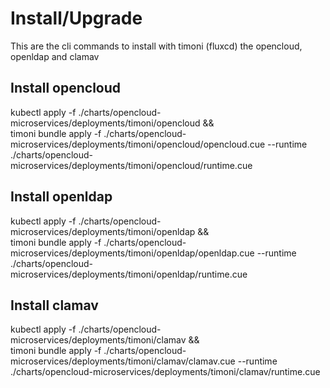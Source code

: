 # Install/Upgrade
This are the cli commands to install with timoni (fluxcd) the opencloud, openldap and clamav

## Install opencloud
kubectl apply -f ./charts/opencloud-microservices/deployments/timoni/opencloud && \
timoni bundle apply -f ./charts/opencloud-microservices/deployments/timoni/opencloud/opencloud.cue --runtime ./charts/opencloud-microservices/deployments/timoni/opencloud/runtime.cue

## Install openldap
kubectl apply -f ./charts/opencloud-microservices/deployments/timoni/openldap && \
timoni bundle apply -f ./charts/opencloud-microservices/deployments/timoni/openldap/openldap.cue --runtime ./charts/opencloud-microservices/deployments/timoni/openldap/runtime.cue

## Install clamav
kubectl apply -f ./charts/opencloud-microservices/deployments/timoni/clamav && \
timoni bundle apply -f ./charts/opencloud-microservices/deployments/timoni/clamav/clamav.cue --runtime ./charts/opencloud-microservices/deployments/timoni/clamav/runtime.cue


